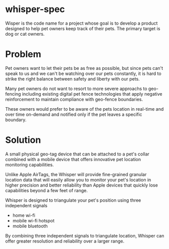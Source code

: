 # whisper-spec
Wisper is the code name for a project whose goal is to develop a product designed to help pet owners keep track of their pets. The primary target is dog or cat owners.

# Problem 
Pet owners want to let their pets be as free as possible, but since pets can't speak to us and we can't be watching over our pets constantly, it is hard to strike the right balance between safety and liberty with our pets.

Many pet owners do not want to resort to more severe approachs to geo-fencing including existing digital pet fence technologies that apply negative reinforcement to maintain compliance with geo-fence boundaries. 

These owners would prefer to be aware of the pets location in real-time and over time on-demand and notified only if the pet leaves a specific boundary.

# Solution

A small physical geo-tag device that can be attached to a pet's collar combined with a mobile device that offers innovative pet location monitoring capabilities. 

Unlike Apple AirTags, the Whisper will provide fine-grained granular location data that will easily allow you to monitor your pet's location in higher precision and better reliability than Apple devices that quickly lose capabilities beyond a few feet of range. 

Whisper is designed to triangulate your pet's position using three independent signals
* home wi-fi
* mobile wi-fi hotspot
* mobile bluetooth

By combining three independent signals to triangulate location, Whisper can offer greater resolution and reliability over a larger range.
